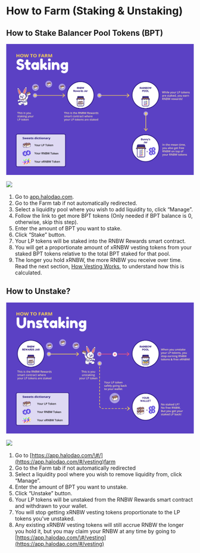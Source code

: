 # How to Farm \(Staking & Unstaking\)

## **How to Stake Balancer Pool Tokens \(BPT\)**

![](../../.gitbook/assets/halodao-staking.png)

![](../../.gitbook/assets/cleanshot-2021-05-24-at-14.37.26.gif)

1. Go to [app.halodao.com](https://app.halodao.com).
2. Go to the Farm tab if not automatically redirected.
3. Select a liquidity pool where you wish to add liquidity to, click “Manage”.
4. Follow the link to get more BPT tokens \(Only needed if BPT balance is 0, otherwise, skip this step\).
5. Enter the amount of BPT you want to stake. 
6. Click “Stake” button.
7. Your LP tokens will be staked into the RNBW Rewards smart contract. 
8. You will get a proportionate amount of xRNBW vesting tokens from your staked BPT tokens relative to the total BPT staked for that pool.
9. The longer you hold xRNBW, the more RNBW you receive over time. Read the next section, [How Vesting Works](../../products/rainbow-pool/how-vesting-works.md), to understand how this is calculated.

## **How to Unstake?**

![](../../.gitbook/assets/halodao-unstaking.png)

![](../../.gitbook/assets/cleanshot-2021-05-24-at-14.37.26.gif)

1. Go to [https://app.halodao.com/\#/](https://app.halodao.com/#/vesting)farm
2. Go to the Farm tab if not automatically redirected
3. Select a liquidity pool where you wish to remove liquidity from, click “Manage”.
4. Enter the amount of BPT you want to unstake. 
5. Click “Unstake” button.
6. Your LP tokens will be unstaked from the RNBW Rewards smart contract and withdrawn to your wallet. 
7. You will stop getting xRNBW vesting tokens proportionate to the LP tokens you've unstaked. 
8. Any existing xRNBW vesting tokens will still accrue RNBW the longer you hold it, but you may claim your RNBW at any time by going to [https://app.halodao.com/\#/vesting](https://app.halodao.com/#/vesting)

